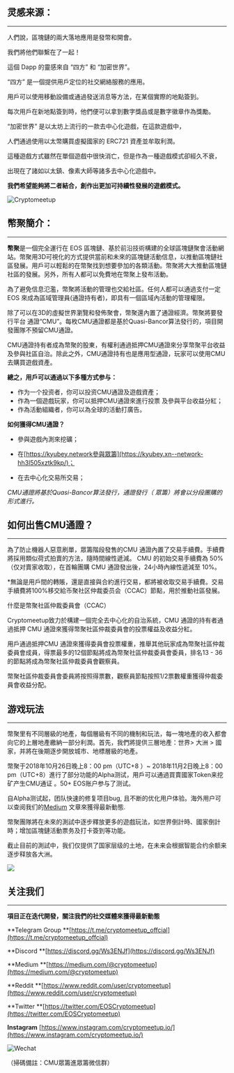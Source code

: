 **灵感来源：**
---
---
人們說，區塊鏈的兩大落地應用是發幣和開會。

我們將他們聯繫在了一起！

這個 Dapp 的靈感來自 “四方” 和 “加密世界”。

“四方” 是一個提供用戶定位的社交網絡服務的應用。

用戶可以使用移動設備或通過發送消息等方法，在某個實際的地點簽到。

每次用戶在新地點簽到時，他們便可以拿到數字獎品或是數字徽章作為獎勵。

“加密世界” 是以太坊上流行的一款去中心化遊戲，在這款遊戲中，

人們通過使用以太幣購買虛擬國家的 ERC721 資產並牟取利潤。

這種遊戲方式雖然在單個遊戲中很快消亡，但是作為一種遊戲模式卻經久不衰，

出現在了諸如以太鎮、像素大師等諸多去中心化遊戲中。

**我們希望能夠將二者結合，創作出更加可持續性發展的遊戲模式。**

![Cryptomeetup](https://i.loli.net/2018/11/01/5bdb01ed569f0.png)

**幣聚簡介：**
---
---
**幣聚**是一個完全運行在 EOS 區塊鏈、基於前沿技術構建的全球區塊鏈聚會活動網站。幣聚用3D可視化的方式提供當前和未來的區塊鏈活動信息，以推動區塊鏈社區發展。用戶可以輕鬆的在幣聚找到想要參加的各類活動。幣聚將大大推動區塊鏈社區的發展。另外，所有人都可以免費地在幣聚上發布活動。

為了避免信息氾濫，幣聚將活動的管理也交給社區。任何人都可以通過支付一定 EOS 來成為區域管理員(通證持有者)，即具有一個區域內活動的管理權限。

除了可以在3D的虛擬世界瀏覽和發佈聚會，幣聚還內置了通證經濟。幣聚將要發行平台 通證“CMU”。每枚CMU通證都是基於Quasi-Bancor算法發行的，項目開發團隊不預留CMU通證。

CMU通證持有者成為幣聚的股東，有權利通過抵押CMU通證來分享幣聚平台收益及參與社區自治。除此之外，CMU通證持有也是應用型通證，玩家可以使用CMU去購買遊戲資產。

**總之，用戶可以通過以下多種方式参与：**

*  作为一个投资者，你可以投资CMU通證及遊戲資產；
*  作為一個遊戲玩家，你可以抵押CMU通證來進行投票 及參與平台收益分紅；
*  作為活動組織者，你可以為全球的活動打廣告。


**如何獲得CMU通證？**

*  參與遊戲內測來挖礦；

* 在[https://kyubey.network參與眾籌](https://kyubey.xn--network-hh3l505xztk9kp/)；

* 在去中心化交易所交易；

*CMU通證將基於Quasi-Bancor算法發行，通證發行（ 眾籌）將會以分段團購的形式進行。*

如何出售CMU通證？
---
---

為了防止機器人惡意刷單，眾籌階段發售的CMU 通證內置了交易手續費。手續費將採用類似荷式拍賣的方法，隨時間線性遞減。 CMU 的初始交易手續費為 50%（仅对賣家收取），在首輪團購 CMU 通證發出後，24小時內線性遞減至 10%。

*無論是用戶間的轉賬，還是直接與合約進行交易，都將被收取交易手續費。交易手續費將100%移交給币聚社区仲裁委员会（CCAC）節點，用於推動社區發展。

什麼是幣聚社區仲裁委員會（CCAC）

Cryptomeetup致力於構建一個完全去中心化的自治系統，CMU 通證的持有者通過抵押 CMU 通證來獲得幣聚社區仲裁委員會的投票權益及收益分紅。

用戶通過抵押CMU 通證來獲得委員會投票權重，推舉其他玩家成為幣聚社區仲裁委員會成員，得票最多的12個節點將成為幣聚社區仲裁委員會委員，排名13 - 36 的節點將成為幣聚社區仲裁委員會觀察員。

幣聚社區仲裁委員會委員將按照得票數，觀察員節點按照1/2票數權重獲得仲裁委員會收益分配。

**游戏玩法**
----
---

幣聚里有不同層級的地產，每個層級有不同的機制和玩法，每一塊地產的收入都會向它的上層地產繳納一部分利潤。首先，我們將提供三層地產：世界\> 大洲 \> 國家，并將在後期逐步開放城市、地標層級的地產。

幣聚于2018年10月26日晚上8：00 pm（UTC+8 ）~ 2018年11月2日晚上8：00 pm（UTC+8）進行了部分功能的Alpha测试，用戶可以通過買賣國家Token来挖矿产生CMU通证 。50+ EOS账户参与了测试。

自Alpha测试起，团队快速的修复项目bug, 且不断的优化用户体验。海外用户可以查阅我们的[Medium](https://medium.com/@cryptomeetup/cryptomeetup-community-updates-1-5f8130c0a59f) 文章來獲得最新動態.

幣聚團隊將在未來的測試中逐步釋放更多的遊戲玩法，如世界倒計時、國家倒計時；增加區塊鏈活動票务及打卡簽到等功能。

截止目前的測試中，我们仅提供了国家层级的土地，在未来会根据智能合约余额来逐步释放各大洲。

![](https://i.loli.net/2018/11/04/5bde3b30d59b9.png)

**关注我们**
---
---
**項目正在迭代開發，關注我們的社交媒體來獲得最新動態**

**Telegram Group **[https://t.me/cryptomeetup_offcial](https://t.me/cryptomeetup_offcial)

**Discord **[https://discord.gg/Ws3ENJf](https://discord.gg/Ws3ENJf)

**Medium **[https://medium.com/@cryptomeetup](https://medium.com/@cryptomeetup)

**Reddit **[https://www.reddit.com/user/cryptomeetup](https://www.reddit.com/user/cryptomeetup)

**Twitter **[https://twitter.com/EOSCryptomeetup](https://twitter.com/EOSCryptomeetup)

**Instagram** [https://www.instagram.com/cryptomeetup.io/](https://www.instagram.com/cryptomeetup.io/)

![Wechat](https://i.loli.net/2018/11/04/5bde3cab7b4d1.png)

（掃碼備註：CMU眾籌進眾籌微信群）